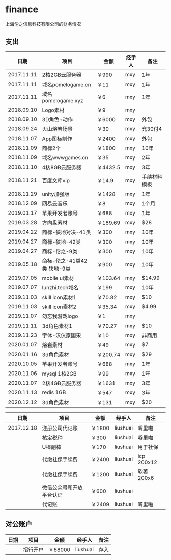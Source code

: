 # finance
上海伦之信息科技有限公司的财务情况


## 支出

| 日期       | 项目               | 金额    | 经手人   | 备注    |
|-----------|--------------------|--------|---------|--------|
|2017.11.11 | 2核2GB云服务器       | ￥990  | mxy     | 1年    |
|2017.11.11 | 域名pomelogame.cn   | ￥11   | mxy     | 1年    |
|2017.11.11 | 域名pomelogame.xyz  | ￥6    | mxy     | 1年    |
|2018.09.10 | Logo素材            | ￥9    | mxy     |       |
|2018.09.10 | 3D角色+动作          | ￥6000 | mxy     | 外包   |
|2018.09.24 | 火山熔岩场景          | ￥30   | mxy      |充30付4 |
|2018.11.07 | App图标制作          | ￥2400 | mxy     | 外包  |
|2018.11.09 | 商标2个             | ￥1800  | mxy     | 10年  |
|2018.11.09 | 域名wwwgames.cn     | ￥35    | mxy      |  2年   |
|2018.11.10 | 4核8GB云服务器     | ￥4432.5  | mxy      |  3年   |
|2018.11.21 | 百度文库vip       | ￥14.9  | mxy      | 手续材料模板 |
|2018.11.29 | unity加强版       | ￥1428  | mxy      | 1年 |
|2018.12.09 | 网易云音乐         | ￥8  | mxy      | 1个月 |
|2019.01.17 | 苹果开发者账号      | ￥688 | mxy      | 1年 |
|2019.03.28 | 方向盘素材    | ￥189.69 | mxy      | $28 |
|2019.04.22 | 商标-狭地对决-41类  | ￥300    | mxy     | 10年  |
|2019.04.27 | 商标-狭地-42类     | ￥300    | mxy     | 10年  |
|2019.04.27 | 商标-伦之-9类      | ￥300    | mxy     | 10年  |
|2019.05.18 | 商标-伦之-41类42类 狭地-9类 | ￥900    | mxy     | 10年  |
|2019.07.05 | mobile ui素材 | ￥103.64  | mxy      | $14.99 |
|2019.07.07 | lunzhi.tech域名 | ￥199  | mxy      | 10年 |
|2019.11.03 | skill icon素材1 | ￥70.82  | mxy      | $10 |
|2019.11.03 | skill icon素材2 | ￥35.34  | mxy      | $4.99 |
|2019.11.07 | 勿忘我游戏logo   | ￥1      | mxy      |       |
|2019.11.11 | 3d角色素材1      | ￥70.27  | mxy      | $10   |
|2019.11.23 | 字体-汉仪家国宋   | ￥10     | mxy     | 非商用   |
|2020.01.07 | 熔岩素材         | ￥49     | mxy     | $7    |
|2020.01.16 | 3d角色素材       | ￥200.74 | mxy     | $29   |
|2020.10.05 | 苹果开发者账号      | ￥688 | mxy      | 1年 |
|2020.11.06 | mysql 1核2GB     | ￥99 | mxy      | 1年 |
|2020.11.07 | 2核4GB云服务器     | ￥1631  | mxy      |  3年   |
|2020.11.13 | redis 1GB      | ￥547  | mxy      |  3年   |
|2020.12.12 | 3d角色素材      | ￥131  | mxy      |  $20   |

| 日期       | 项目               | 金额    | 经手人   | 备注    |
|-----------|--------------------|--------|---------|--------|
| 2017.12.18 | 注册公司代记账     | ￥1800  | liushuai      |  噼里啪  |
|       | 核定税种     | ￥300  | liushuai      |  噼里啪  |
|       | U棒副棒     | ￥170  | liushuai      |  用于社保  |
|       | 代缴社保手续费     | ￥2400  | liushuai      |  icp 200x12  |
|       | 代缴社保手续费     | ￥1200  | liushuai      |  软著 200x6 |
|       | 微信公众号和开放平台认证     | ￥600  | liushuai      |    |
|       | 代记账     | ￥2409  | liushuai      |  噼里啪  |


## 对公账户

| 日期       | 项目               | 金额    | 经手人   | 备注    |
|-----------|--------------------|--------|---------|--------|
|           | 招行开户     | ￥68000  | liushuai      | 存入   |

